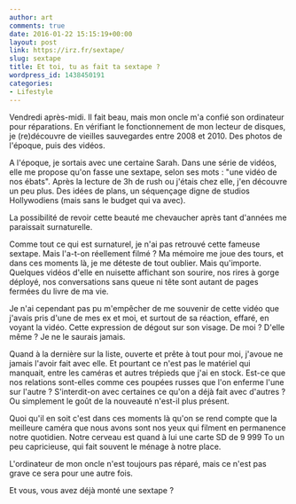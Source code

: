 ```yaml
---
author: art
comments: true
date: 2016-01-22 15:15:19+00:00
layout: post
link: https://irz.fr/sextape/
slug: sextape
title: Et toi, tu as fait ta sextape ?
wordpress_id: 1438450191
categories:
- Lifestyle
---
```


Vendredi après-midi. Il fait beau, mais mon oncle m'a confié son ordinateur pour réparations. En vérifiant le fonctionnement de mon lecteur de disques, je (re)découvre de vieilles sauvegardes entre 2008 et 2010. Des photos de l'époque, puis des vidéos.<!-- more -->

A l'époque, je sortais avec une certaine Sarah. Dans une série de vidéos, elle me propose qu'on fasse une sextape, selon ses mots : "une vidéo de nos ébats". Après la lecture de 3h de rush ou j'étais chez elle, j'en découvre un peu plus. Des idées de plans, un séquençage digne de studios Hollywodiens (mais sans le budget qui va avec).

La possibilité de revoir cette beauté me chevaucher après tant d'années me paraissait surnaturelle.

Comme tout ce qui est surnaturel, je n'ai pas retrouvé cette fameuse sextape. Mais l'a-t-on réellement filmé ? Ma mémoire me joue des tours, et dans ces moments là, je me déteste de tout oublier. Mais qu'importe. Quelques vidéos d'elle en nuisette affichant son sourire, nos rires à gorge déployé, nos conversations sans queue ni tête sont autant de pages fermées du livre de ma vie.

Je n'ai cependant pas pu m'empêcher de me souvenir de cette vidéo que j'avais pris d'une de mes ex et moi, et surtout de sa réaction, effaré, en voyant la vidéo. Cette expression de dégout sur son visage. De moi ? D'elle même ? Je ne le saurais jamais.

Quand à la dernière sur la liste, ouverte et prête à tout pour moi, j'avoue ne jamais l'avoir fait avec elle. Et pourtant ce n'est pas le matériel qui manquait, entre les caméras et autres trépieds que j'ai en stock. Est-ce que nos relations sont-elles comme ces poupées russes que l'on enferme l'une sur l'autre ? S'interdit-on avec certaines ce qu'on a déjà fait avec d'autres ? Ou simplement le goût de la nouveauté n'est-il plus présent.

Quoi qu'il en soit c'est dans ces moments là qu'on se rend compte que la meilleure caméra que nous avons sont nos yeux qui filment en permanence notre quotidien. Notre cerveau est quand à lui une carte SD de 9 999 To un peu capricieuse, qui fait souvent le ménage à notre place.

L'ordinateur de mon oncle n'est toujours pas réparé, mais ce n'est pas grave ce sera pour une autre fois.

Et vous, vous avez déjà monté une sextape ?
